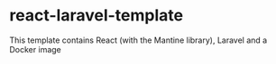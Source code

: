 # react-laravel-template
This template contains React (with the Mantine library), Laravel and a Docker image


